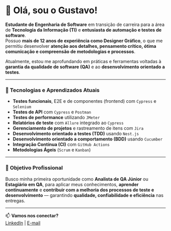 # 👋 Olá, sou o Gustavo!

**Estudante de Engenharia de Software** em transição de carreira para a área de **Tecnologia da Informação (TI)** e **entusiasta de automação e testes de software**.  
Possuo **mais de 12 anos de experiência como Designer Gráfico**, o que me permitiu desenvolver **atenção aos detalhes, pensamento crítico, ótima comunicação e compreensão de metodologias e processos**.  

Atualmente, estou me aprofundando em práticas e ferramentas voltadas à **garantia da qualidade de software (QA)** e ao **desenvolvimento orientado a testes**.

---

### 🧪 Tecnologias e Aprendizados Atuais

- **Testes funcionais**, E2E e de componentes (frontend) com `Cypress` e `Selenium`
- **Testes de API** com `Cypress` e `Postman`
- **Testes de performance** utilizando `JMeter`
- **Relatórios de teste** com `Allure` integrado ao `Cypress`
- **Gerenciamento de projetos** e rastreamento de itens com `Jira`
- **Desenvolvimento orientado a testes (TDD)** usando `Nest.js`
- **Desenvolvimento orientado a comportamento (BDD)** usando `Cucumber`
- **Integração Contínua (CI)** com `GitHub Actions`
- **Metodologias Ágeis** (`Scrum` e `Kanban`)

---

### 🎯 Objetivo Profissional

Busco minha primeira oportunidade como **Analista de QA Júnior** ou **Estagiário em QA**, para aplicar meus conhecimentos, **aprender continuamente** e **contribuir com a melhoria dos processos de teste e desenvolvimento** — garantindo **qualidade, confiabilidade e eficiência** nas entregas.  

---

📫 **Vamos nos conectar?**  
[LinkedIn](www.linkedin.com/in/guspedrosa) | [E-mail](mailto:heyguspedrosa@gmail.com)


<!--
![Snake animation](https://github.com/edsonfsousa/edsonfsousa/blob/output/github-contribution-grid-snake.svg)

  
[![Typing SVG](https://readme-typing-svg.herokuapp.com?font=Firacode&duration=4800&vCenter=true&lines=Technology+Lover!)](https://git.io/typing-svg)

-->
